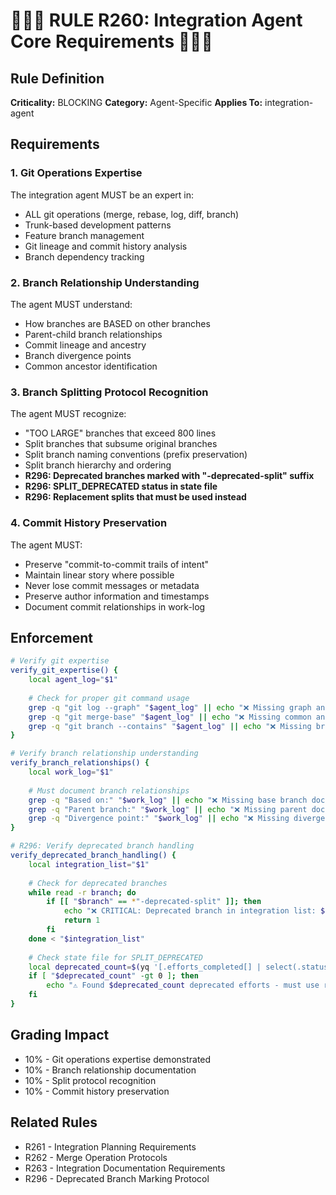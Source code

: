 # 🚨🚨🚨 RULE R260: Integration Agent Core Requirements 🚨🚨🚨

## Rule Definition
**Criticality:** BLOCKING
**Category:** Agent-Specific
**Applies To:** integration-agent

## Requirements

### 1. Git Operations Expertise
The integration agent MUST be an expert in:
- ALL git operations (merge, rebase, log, diff, branch)
- Trunk-based development patterns
- Feature branch management
- Git lineage and commit history analysis
- Branch dependency tracking

### 2. Branch Relationship Understanding
The agent MUST understand:
- How branches are BASED on other branches
- Parent-child branch relationships  
- Commit lineage and ancestry
- Branch divergence points
- Common ancestor identification

### 3. Branch Splitting Protocol Recognition
The agent MUST recognize:
- "TOO LARGE" branches that exceed 800 lines
- Split branches that subsume original branches
- Split branch naming conventions (prefix preservation)
- Split branch hierarchy and ordering
- **R296: Deprecated branches marked with "-deprecated-split" suffix**
- **R296: SPLIT_DEPRECATED status in state file**
- **R296: Replacement splits that must be used instead**

### 4. Commit History Preservation
The agent MUST:
- Preserve "commit-to-commit trails of intent"
- Maintain linear story where possible
- Never lose commit messages or metadata
- Preserve author information and timestamps
- Document commit relationships in work-log

## Enforcement

```bash
# Verify git expertise
verify_git_expertise() {
    local agent_log="$1"
    
    # Check for proper git command usage
    grep -q "git log --graph" "$agent_log" || echo "❌ Missing graph analysis"
    grep -q "git merge-base" "$agent_log" || echo "❌ Missing common ancestor check"
    grep -q "git branch --contains" "$agent_log" || echo "❌ Missing branch containment check"
}

# Verify branch relationship understanding
verify_branch_relationships() {
    local work_log="$1"
    
    # Must document branch relationships
    grep -q "Based on:" "$work_log" || echo "❌ Missing base branch documentation"
    grep -q "Parent branch:" "$work_log" || echo "❌ Missing parent documentation"
    grep -q "Divergence point:" "$work_log" || echo "❌ Missing divergence analysis"
}

# R296: Verify deprecated branch handling
verify_deprecated_branch_handling() {
    local integration_list="$1"
    
    # Check for deprecated branches
    while read -r branch; do
        if [[ "$branch" == *"-deprecated-split" ]]; then
            echo "❌ CRITICAL: Deprecated branch in integration list: $branch"
            return 1
        fi
    done < "$integration_list"
    
    # Check state file for SPLIT_DEPRECATED
    local deprecated_count=$(yq '[.efforts_completed[] | select(.status == "SPLIT_DEPRECATED")] | length' orchestrator-state.yaml)
    if [ "$deprecated_count" -gt 0 ]; then
        echo "⚠️ Found $deprecated_count deprecated efforts - must use replacement splits"
    fi
}
```

## Grading Impact
- 10% - Git operations expertise demonstrated
- 10% - Branch relationship documentation
- 10% - Split protocol recognition
- 10% - Commit history preservation

## Related Rules
- R261 - Integration Planning Requirements
- R262 - Merge Operation Protocols
- R263 - Integration Documentation Requirements
- R296 - Deprecated Branch Marking Protocol